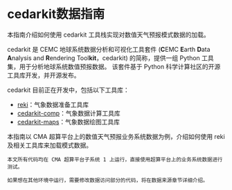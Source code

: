 # cedarkit数据指南

本指南介绍如何使用 cedarkit 工具栈实现对数值天气预报模式数据的加载。

cedarkit 是 CEMC 地球系统数据分析和可视化工具套件 (**C**EMC **E**arth **D**ata **A**nalysis and **R**endering Tool**kit**，cedarkit) 的简称，提供一组 Python 工具集，用于分析地球系统数值预报数据。
该套件基于 Python 科学计算社区的开源工具库开发，并开源发布。

cedarkit 目前正在开发中，包括以下工具库：

- [reki](https://github.com/cemc-oper/reki)：气象数据准备工具库
- [cedarkit-comp](https://github.com/cemc-oper/cedarkit-comp)：气象数据计算工具库
- [cedarkit-maps](https://github.com/cemc-oper/maps)：气象数据绘图工具库

本指南以 CMA 超算平台上的数值天气预报业务系统数据为例，介绍如何使用 reki 及相关工具库来加载模式数据。

```{note}
本文所有代码均在 CMA 超算平台子系统 1 上运行，直接使用超算平台上的业务系统数据进行测试。

如果想在其他环境中运行，需要修改数据访问部分的代码，将在数据来源章节详细介绍。
```
